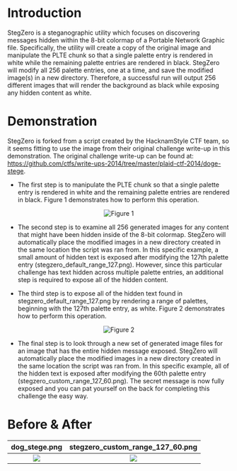 # Introduction
StegZero is a steganographic utility which focuses on discovering messages hidden within the 8-bit colormap of a Portable Network Graphic file. Specifically, the utility will create a copy of the original image and manipulate the PLTE chunk so that a single palette entry is rendered in white while the remaining palette entries are rendered in black. StegZero will modify all 256 palette entries, one at a time, and save the modified image(s) in a new directory. Therefore, a successful run will output 256 different images that will render the background as black while exposing any hidden content as white.

# Demonstration
StegZero is forked from a script created by the HacknamStyle CTF team, so it seems fitting to use the image from their original challenge write-up in this demonstration. The original challenge write-up can be found at: <https://github.com/ctfs/write-ups-2014/tree/master/plaid-ctf-2014/doge-stege>.

* The first step is to manipulate the PLTE chunk so that a single palette entry is rendered in white and the remaining palette entries are rendered in black. Figure 1 demonstrates how to perform this operation.

<p align="center">
  <img src="https://raw.githubusercontent.com/infoseczero/StegZero/master/assets/figure1.png" alt="Figure 1"/>
</p>

* The second step is to examine all 256 generated images for any content that might have been hidden inside of the 8-bit colormap. StegZero will automatically place the modified images in a new directory created in the same location the script was ran from. In this specific example, a small amount of hidden text is exposed after modifying the 127th palette entry (stegzero_default_range_127.png). However, since this particular challenge has text hidden across multiple palette entries, an additional step is required to expose all of the hidden content.

* The third step is to expose all of the hidden text found in stegzero_default_range_127.png by rendering a range of palettes, beginning with the 127th palette entry, as white. Figure 2 demonstrates how to perform this operation.

<p align="center">
  <img src="https://raw.githubusercontent.com/infoseczero/StegZero/master/assets/figure2.png" alt="Figure 2"/>
</p>

* The final step is to look through a new set of generated image files for an image that has the entire hidden message exposed. StegZero will automatically place the modified images in a new directory created in the same location the script was ran from. In this specific example, all of the hidden text is exposed after modifying the 60th palette entry (stegzero_custom_range_127_60.png). The secret message is now fully exposed and you can pat yourself on the back for completing this challenge the easy way.

# Before & After
dog_stege.png          |  stegzero_custom_range_127_60.png
:-------------------------:|:-------------------------:
![](https://raw.githubusercontent.com/infoseczero/StegZero/master/assets/dog_stege.png)  |  ![](https://raw.githubusercontent.com/infoseczero/StegZero/master/assets/stegzero_custom_range_127_60.png)
